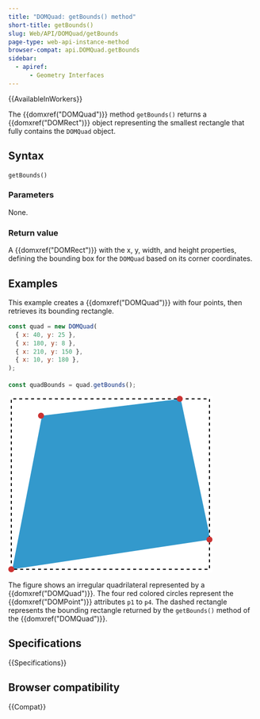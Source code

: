 ```yaml
---
title: "DOMQuad: getBounds() method"
short-title: getBounds()
slug: Web/API/DOMQuad/getBounds
page-type: web-api-instance-method
browser-compat: api.DOMQuad.getBounds
sidebar:
  - apiref:
      - Geometry Interfaces
---
```


{{AvailableInWorkers}}

The {{domxref("DOMQuad")}} method
`getBounds()` returns a {{domxref("DOMRect")}} object representing the smallest rectangle that fully contains the `DOMQuad` object.

## Syntax

```js-nolint
getBounds()
```

### Parameters

None.

### Return value

A {{domxref("DOMRect")}} with the x, y, width, and height properties, defining the bounding box for the `DOMQuad` based on its corner coordinates.

## Examples

This example creates a {{domxref("DOMQuad")}} with four points, then retrieves its bounding rectangle.

```js
const quad = new DOMQuad(
  { x: 40, y: 25 },
  { x: 180, y: 8 },
  { x: 210, y: 150 },
  { x: 10, y: 180 },
);

const quadBounds = quad.getBounds();
```

![An irregular quadrilateral with none of the sides being vertical or horizontal. Its four corners are marked with red circles. Around this quadrilateral is a dashed rectangle. All sides of this rectangle are vertical or horizontal and tangent the quadrilateral.](./domquad.svg)

The figure shows an irregular quadrilateral represented by a {{domxref("DOMQuad")}}. The four red colored circles represent the {{domxref("DOMPoint")}} attributes `p1` to `p4`. The dashed rectangle represents the bounding rectangle returned by the `getBounds()` method of the {{domxref("DOMQuad")}}.

## Specifications

{{Specifications}}

## Browser compatibility

{{Compat}}
